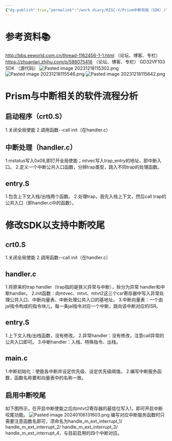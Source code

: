 ```yaml
---
{"dg-publish":true,"permalink":"/work diary/RISC-V/Prism中断咬尾（SDK）/","dgPassFrontmatter":true}
---
```


# 参考资料📚
http://bbs.eeworld.com.cn/thread-1162456-1-1.html （论坛、博客、专栏）
https://zhuanlan.zhihu.com/p/588075416 （论坛、博客、专栏）
GD32VF103 SDK （源代码）
![Pasted image 20231218115302.png](/img/user/work%20diary/imgs/Pasted%20image%2020231218115302.png)
![Pasted image 20231218115546.png](/img/user/work%20diary/imgs/Pasted%20image%2020231218115546.png)
![Pasted image 20231218115642.png](/img/user/work%20diary/imgs/Pasted%20image%2020231218115642.png)

# Prism与中断相关的软件流程分析
## 启动程序（crt0.S）
1.关闭全局使能
2.调用函数--call init（在handler.c）

## 中断处理（handler.c）
1.mstatus写入0x08,即打开全局使能；mtvec写入trap_entry的地址，即中断入口。
2.定义一个中断公共入口函数，分辨trap类型，跳入不同trap的处理函数。

## entry.S
1.包含上下文入栈/出栈两个函数。
2.处理trap，首先入栈上下文，然后call trap的公共入口（即handler.c中的函数）。

# 修改SDK以支持中断咬尾
## crt0.S
1.关闭全局使能
2.调用函数--call init（在handler.c）

## handler.c
1.将原来的trap handler（trap指的是狭义异常与中断），拆分为异常 handler和中断handler。
2.init函数：向mtvec、mtvt、mtvt2这三个csr寄存器中写入异常处理公共入口、中断向量表、中断处理公共入口的基地址。
3.中断向量表：一个由jal指令构成的指令块儿，每一条jal指令对应一个中断，跳向该中断对应的ISR。

## entry.S
1.上下文入栈/出栈函数，没有修改。
2.异常handler：没有修改，注意call异常的公共入口即可。
3.中断handler：入栈、特殊指令、出栈。

## main.c
1.中断初始化：使能各中断并设定优先级、设定优先级阈值。
2.编写中断服务函数，函数名称要和向量表中的名称一致。

## 启用中断咬尾

如下图所示，在开启中断使能之后向mtvt2寄存器的最低位写入1，即可开启中断咬尾功能。
![Pasted image 20240106131603.png](/img/user/work%20diary/imgs/Pasted%20image%2020240106131603.png)
编写对应中断服务函数时只需要注意函数名即可，须命名为handle_m_ext_interrupt_1/ handle_m_ext_interrupt_2/ handle_m_ext_interrupt_3/ handle_m_ext_interrupt_4，与目前启用的四个中断对应。